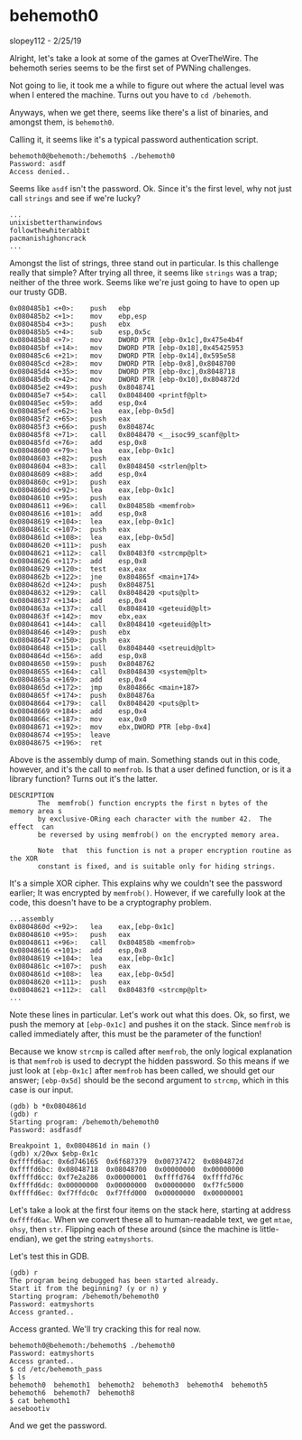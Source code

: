 # behemoth0
slopey112 - 2/25/19

Alright, let's take a look at some of the games at OverTheWire. The behemoth series seems to be the first set of PWNing challenges.

Not going to lie, it took me a while to figure out where the actual level was when I entered the machine. Turns out you have to `cd /behemoth`.

Anyways, when we get there, seems like there's a list of binaries, and amongst them, is `behemoth0`.

Calling it, it seems like it's a typical password authentication script.
```
behemoth0@behemoth:/behemoth$ ./behemoth0
Password: asdf
Access denied..
```
Seems like `asdf` isn't the password. Ok. Since it's the first level, why not just call `strings` and see if we're lucky?
```
...
unixisbetterthanwindows
followthewhiterabbit
pacmanishighoncrack
...
```
Amongst the list of strings, three stand out in particular. Is this challenge really that simple? After trying all three, it seems like `strings` was a trap; neither of the three work. Seems like we're just going to have to open up our trusty GDB.

```assembly
0x080485b1 <+0>:	push   ebp
0x080485b2 <+1>:	mov    ebp,esp
0x080485b4 <+3>:	push   ebx
0x080485b5 <+4>:	sub    esp,0x5c
0x080485b8 <+7>:	mov    DWORD PTR [ebp-0x1c],0x475e4b4f
0x080485bf <+14>:	mov    DWORD PTR [ebp-0x18],0x45425953
0x080485c6 <+21>:	mov    DWORD PTR [ebp-0x14],0x595e58
0x080485cd <+28>:	mov    DWORD PTR [ebp-0x8],0x8048700
0x080485d4 <+35>:	mov    DWORD PTR [ebp-0xc],0x8048718
0x080485db <+42>:	mov    DWORD PTR [ebp-0x10],0x804872d
0x080485e2 <+49>:	push   0x8048741
0x080485e7 <+54>:	call   0x8048400 <printf@plt>
0x080485ec <+59>:	add    esp,0x4
0x080485ef <+62>:	lea    eax,[ebp-0x5d]
0x080485f2 <+65>:	push   eax
0x080485f3 <+66>:	push   0x804874c
0x080485f8 <+71>:	call   0x8048470 <__isoc99_scanf@plt>
0x080485fd <+76>:	add    esp,0x8
0x08048600 <+79>:	lea    eax,[ebp-0x1c]
0x08048603 <+82>:	push   eax
0x08048604 <+83>:	call   0x8048450 <strlen@plt>
0x08048609 <+88>:	add    esp,0x4
0x0804860c <+91>:	push   eax
0x0804860d <+92>:	lea    eax,[ebp-0x1c]
0x08048610 <+95>:	push   eax
0x08048611 <+96>:	call   0x804858b <memfrob>
0x08048616 <+101>:	add    esp,0x8
0x08048619 <+104>:	lea    eax,[ebp-0x1c]
0x0804861c <+107>:	push   eax
0x0804861d <+108>:	lea    eax,[ebp-0x5d]
0x08048620 <+111>:	push   eax
0x08048621 <+112>:	call   0x80483f0 <strcmp@plt>
0x08048626 <+117>:	add    esp,0x8
0x08048629 <+120>:	test   eax,eax
0x0804862b <+122>:	jne    0x804865f <main+174>
0x0804862d <+124>:	push   0x8048751
0x08048632 <+129>:	call   0x8048420 <puts@plt>
0x08048637 <+134>:	add    esp,0x4
0x0804863a <+137>:	call   0x8048410 <geteuid@plt>
0x0804863f <+142>:	mov    ebx,eax
0x08048641 <+144>:	call   0x8048410 <geteuid@plt>
0x08048646 <+149>:	push   ebx
0x08048647 <+150>:	push   eax
0x08048648 <+151>:	call   0x8048440 <setreuid@plt>
0x0804864d <+156>:	add    esp,0x8
0x08048650 <+159>:	push   0x8048762
0x08048655 <+164>:	call   0x8048430 <system@plt>
0x0804865a <+169>:	add    esp,0x4
0x0804865d <+172>:	jmp    0x804866c <main+187>
0x0804865f <+174>:	push   0x804876a
0x08048664 <+179>:	call   0x8048420 <puts@plt>
0x08048669 <+184>:	add    esp,0x4
0x0804866c <+187>:	mov    eax,0x0
0x08048671 <+192>:	mov    ebx,DWORD PTR [ebp-0x4]
0x08048674 <+195>:	leave
0x08048675 <+196>:	ret
```
Above is the assembly dump of main. Something stands out in this code, however, and it's the call to `memfrob`. Is that a user defined function, or is it a library function? Turns out it's the latter.
```
DESCRIPTION
       The  memfrob() function encrypts the first n bytes of the memory area s
       by exclusive-ORing each character with the number 42.  The  effect  can
       be reversed by using memfrob() on the encrypted memory area.

       Note  that  this function is not a proper encryption routine as the XOR
       constant is fixed, and is suitable only for hiding strings.
```
It's a simple XOR cipher. This explains why we couldn't see the password earlier; It was encrypted by `memfrob()`. However, if we carefully look at the code, this doesn't have to be a cryptography problem.
```
...assembly
0x0804860d <+92>:	lea    eax,[ebp-0x1c]
0x08048610 <+95>:	push   eax
0x08048611 <+96>:	call   0x804858b <memfrob>
0x08048616 <+101>:	add    esp,0x8
0x08048619 <+104>:	lea    eax,[ebp-0x1c]
0x0804861c <+107>:	push   eax
0x0804861d <+108>:	lea    eax,[ebp-0x5d]
0x08048620 <+111>:	push   eax
0x08048621 <+112>:	call   0x80483f0 <strcmp@plt>
...
```
Note these lines in particular. Let's work out what this does. Ok, so first, we push the memory at `[ebp-0x1c]` and pushes it on the stack. Since `memfrob` is called immediately after, this must be the parameter of the function!

Because we know `strcmp` is called after `memfrob`, the only logical explanation is that `memfrob` is used to decrypt the hidden password. So this means if we just look at `[ebp-0x1c]` after `memfrob` has been called, we should get our answer; `[ebp-0x5d]` should be the second argument to `strcmp`, which in this case is our input.
```
(gdb) b *0x0804861d
(gdb) r
Starting program: /behemoth/behemoth0
Password: asdfasdf

Breakpoint 1, 0x0804861d in main ()
(gdb) x/20wx $ebp-0x1c
0xffffd6ac:	0x6d746165	0x6f687379	0x00737472	0x0804872d
0xffffd6bc:	0x08048718	0x08048700	0x00000000	0x00000000
0xffffd6cc:	0xf7e2a286	0x00000001	0xffffd764	0xffffd76c
0xffffd6dc:	0x00000000	0x00000000	0x00000000	0xf7fc5000
0xffffd6ec:	0xf7ffdc0c	0xf7ffd000	0x00000000	0x00000001
```
Let's take a look at the first four items on the stack here, starting at address `0xffffd6ac`. When we convert these all to human-readable text, we get `mtae`, `ohsy`, then `str`. Flipping each of these around (since the machine is little-endian), we get the string `eatmyshorts`.

Let's test this in GDB.
```
(gdb) r
The program being debugged has been started already.
Start it from the beginning? (y or n) y
Starting program: /behemoth/behemoth0
Password: eatmyshorts
Access granted..
```
Access granted. We'll try cracking this for real now.
```
behemoth0@behemoth:/behemoth$ ./behemoth0
Password: eatmyshorts
Access granted..
$ cd /etc/behemoth_pass
$ ls
behemoth0  behemoth1  behemoth2  behemoth3  behemoth4  behemoth5  behemoth6  behemoth7	behemoth8
$ cat behemoth1
aesebootiv
```
And we get the password. 
